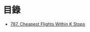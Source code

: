# 目錄

- [787. Cheapest Flights Within K Stops](./787.%20Cheapest%20Flights%20Within%20K%20Stops.md)
